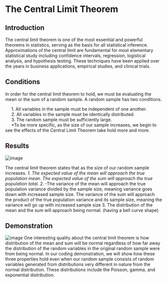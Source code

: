 # The Central Limit Theorem
## Introduction
The central limit theorem is one of the most essential and powerful theorems in statistics, serving as the basis for all statistical inference. Approximations of the central limit are fundamental for most elementary statistical study including confidence intervals, regression, logistical analysis, and hypothesis testing. These techniques have been applied over the years in business applications, empirical studies, and clinical trials. 

## Conditions
In order for the central limit theorem to hold, we must be evaluating the mean or the sum of a random sample. A random sample has two conditions.

&nbsp;&nbsp;&nbsp;&nbsp; 1. All variables in the sample must be independent of one another.      
&nbsp;&nbsp;&nbsp;&nbsp; 2. All variables in the sample must be identically distributed.        
&nbsp;&nbsp;&nbsp;&nbsp; 3. The random sample must be sufficiently large.  
&nbsp;&nbsp;&nbsp;&nbsp; *To be more specific, as the size of our sample increases, we begin to see the effects of the Central Limit Theorem take hold more and more.
        
## Results
![image](https://user-images.githubusercontent.com/63396651/137059587-cda3074c-e3fd-487f-aa28-ada426c68315.png)

The central limit theorem states that as the size of our random sample increases.
<space><space>*<space><space>1. The expected value of the mean will approach the true population mean.  The expected value of the sum will approach the true population total.
<space><space>*<space><space>2.
                -The variance of the mean will approach the true population variance divided by the sample size, meaning variance goes down with increased sample size. 
                The variance of the sum will approach the product of the true population variance and its sample size, meaning the variance will go up with increased sample size
        3. The distribution of the mean and the sum will approach being normal. (having a bell curve shape)
## Demonstration
![image](https://user-images.githubusercontent.com/63396651/137059672-56001c2a-f847-4b63-9b35-2312683339b6.png)
One interesting quality about the central limit theorem is how distribution of the mean and sum will be normal regardless of how far away the distribution of the random variables in the original random sample were from being normal.
In our coding demonstration, we will show how these three properties hold even when our random sample consists of random variables generated from distributions very different in nature from the normal distribution. These distributions include the Poisson, gamma, and exponential distribution.
